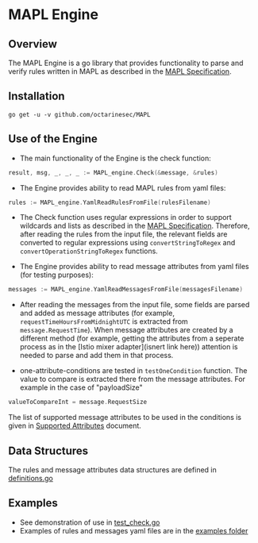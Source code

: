 # MAPL Engine

## Overview
The MAPL Engine is a go library that provides functionality to parse and verify rules written in MAPL
as described in the
[MAPL Specification](https://github.com/octarinesec/MAPL/tree/master/docs/MAPL_SPEC.md).

## Installation
```shell
go get -u -v github.com/octarinesec/MAPL
```

## Use of the Engine 

* The main functionality of the Engine is the check function:
```go
result, msg, _, _, _ := MAPL_engine.Check(&message, &rules)
```

* The Engine provides ability to read MAPL rules from yaml files:
```go
rules := MAPL_engine.YamlReadRulesFromFile(rulesFilename)
```

* The Check function uses regular expressions in order to support wildcards and lists as described in the [MAPL Specification](https://github.com/octarinesec/MAPL/tree/master/docs/MAPL_SPEC.md). 
Therefore, after reading the rules from the input file, the relevant fields are converted to regular expressions using `convertStringToRegex` and `convertOperationStringToRegex` functions. 


* The Engine provides ability to read message attributes from yaml files (for testing purposes):
```go
messages := MAPL_engine.YamlReadMessagesFromFile(messagesFilename)
```
* After reading the messages from the input file, some fields are parsed and added as message attributes (for example, 
`requestTimeHoursFromMidnightUTC` is extracted from `message.RequestTime`).
When message attributes are created by a different method (for example, getting the attributes from a seperate process as in the [Istio mixer adapter](isnert link here)) attention is needed to parse and add them in that process. 

* one-attribute-conditions are tested in `testOneCondition` function. The value to compare is extracted there from the message attributes.
For example in the case of "payloadSize"
```go
valueToCompareInt = message.RequestSize
```
The list of supported message attributes to be used in the conditions is given in
[Supported Attributes](https://github.com/octarinesec/MAPL/tree/master/docs/SUPPORTED_ATTRIBUTES.md) document.


## Data Structures

The rules and message attributes data structures are defined in [definitions.go](https://github.com/octarinesec/MAPL/tree/master/MAPL_engine/definitions.go)

## Examples
* See demonstration of use in [test_check.go](https://github.com/octarinesec/MAPL/tree/master/tests/test_check.go)  
* Examples of rules and messages yaml files are in the [examples folder](https://github.com/octarinesec/MAPL/tree/master/examples)
